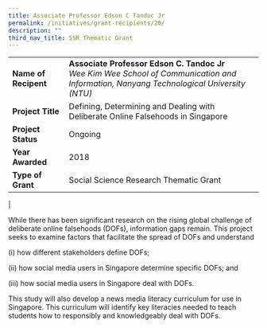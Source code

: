```yaml
---
title: Associate Professor Edson C Tandoc Jr
permalink: /initiatives/grant-recipients/20/
description: ""
third_nav_title: SSR Thematic Grant
---
```


|  |  |
|---|---|
| **Name of Recipent** | **Associate Professor Edson C. Tandoc Jr**<br>_Wee Kim Wee School of Communication and Information, Nanyang Technological University (NTU)_ |
| **Project Title** | Defining, Determining and Dealing with Deliberate Online Falsehoods in Singapore |
| **Project Status** | Ongoing |
| **Year Awarded** | 2018 |
| **Type of Grant** | Social Science Research Thematic Grant |
|

While there has been significant research on the rising global challenge of deliberate online falsehoods (DOFs), information gaps remain. This project seeks to examine factors that facilitate the spread of DOFs and understand

(i) how different stakeholders define DOFs;

(ii) how social media users in Singapore determine specific DOFs; and

(iii) how social media users in Singapore deal with DOFs.

This study will also develop a news media literacy curriculum for use in Singapore. This curriculum will identify key literacies needed to teach students how to responsibly and knowledgeably deal with DOFs.